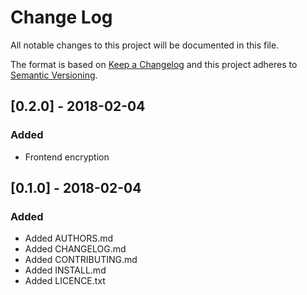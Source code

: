 # Change Log
All notable changes to this project will be documented in this file.

The format is based on [Keep a Changelog](http://keepachangelog.com/) and this project adheres to [Semantic Versioning](http://semver.org/).

## [0.2.0] - 2018-02-04
### Added
- Frontend encryption 

## [0.1.0] - 2018-02-04
### Added
- Added AUTHORS.md
- Added CHANGELOG.md
- Added CONTRIBUTING.md
- Added INSTALL.md
- Added LICENCE.txt
